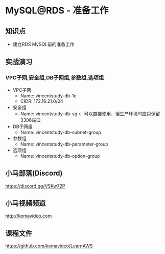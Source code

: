 MySQL@RDS - 准备工作
===================

## 知识点

* 建立RDS MySQL前的准备工作

## 实战演习

### VPC子网,安全组,DB子网组,参数组,选项组

+ VPC子网
  - Name: vincentstudy-db-1c
  - CIDR: 172.16.21.0/24
+ 安全组
  - Name: vincentstudy-db-sg <- 可以直接使用，但生产环境时应只保留3306端口
+ DB子网组
  - Name: vincentstudy-db-subnet-group
+ 参数组
  - Name: vincentstudy-db-parameter-group
+ 选项组
  - Name: vincentstudy-db-option-group

## 小马部落(Discord)

https://discord.gg/VSKw72P

## 小马视频频道

http://komavideo.com

## 课程文件

https://github.com/komavideo/LearnAWS